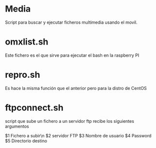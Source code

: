 Media
===
Script para buscar y ejecutar ficheros multimedia usando el movil.

omxlist.sh
==========
Este fichero es el que sirve para ejecutar el bash en la raspberry PI

repro.sh
========
Es hace la misma función que el anterior pero para la distro de CentOS

ftpconnect.sh
========
script que sube un fichero a un servidor ftp
recibe los siguientes argumentos

$1 Fichero a subir\n
$2 servidor FTP
$3 Nombre de usuario
$4 Password
$5 Directorio destino
